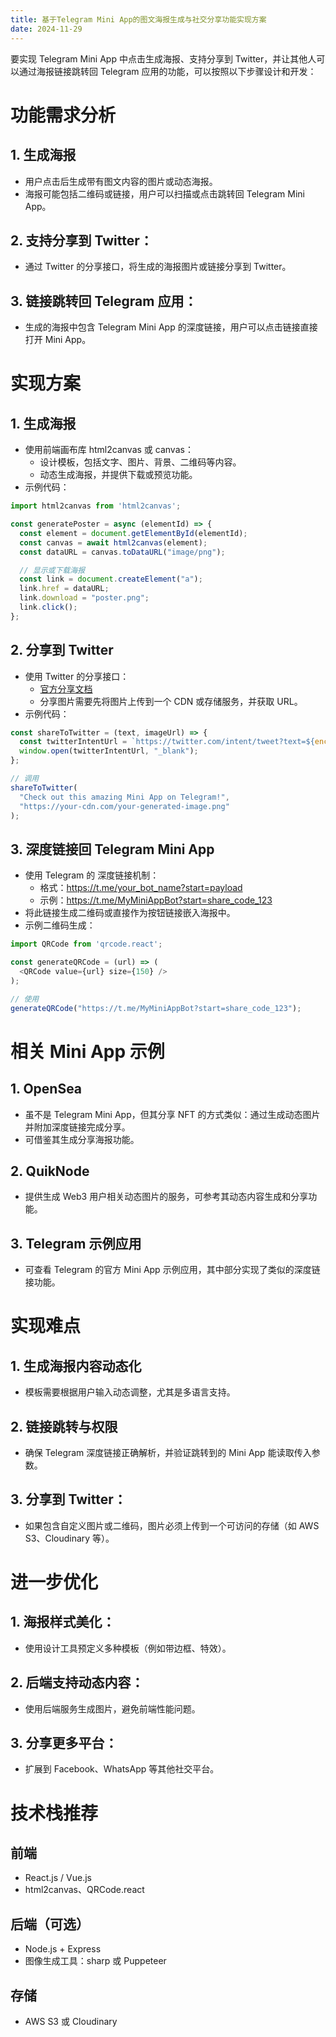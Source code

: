 ```yaml
---
title: 基于Telegram Mini App的图文海报生成与社交分享功能实现方案
date: 2024-11-29
---
```


要实现 Telegram Mini App 中点击生成海报、支持分享到 Twitter，并让其他人可以通过海报链接跳转回 Telegram 应用的功能，可以按照以下步骤设计和开发：

# 功能需求分析

##	1.	生成海报
- 用户点击后生成带有图文内容的图片或动态海报。
-	海报可能包括二维码或链接，用户可以扫描或点击跳转回 Telegram Mini App。

##	2.	支持分享到 Twitter：
-	通过 Twitter 的分享接口，将生成的海报图片或链接分享到 Twitter。

##	3.	链接跳转回 Telegram 应用：
-	生成的海报中包含 Telegram Mini App 的深度链接，用户可以点击链接直接打开 Mini App。

# 实现方案

## 1. 生成海报

-	使用前端画布库 html2canvas 或 canvas：
    -	设计模板，包括文字、图片、背景、二维码等内容。
    -	动态生成海报，并提供下载或预览功能。
-	示例代码：

```js
import html2canvas from 'html2canvas';

const generatePoster = async (elementId) => {
  const element = document.getElementById(elementId);
  const canvas = await html2canvas(element);
  const dataURL = canvas.toDataURL("image/png");

  // 显示或下载海报
  const link = document.createElement("a");
  link.href = dataURL;
  link.download = "poster.png";
  link.click();
};
```



## 2. 分享到 Twitter

-	使用 Twitter 的分享接口：
	-	[官方分享文档](https://developer.x.com/en/docs/x-for-websites/tweet-button/guides/web-intent)
	-	分享图片需要先将图片上传到一个 CDN 或存储服务，并获取 URL。
-	示例代码：

```js
const shareToTwitter = (text, imageUrl) => {
  const twitterIntentUrl = `https://twitter.com/intent/tweet?text=${encodeURIComponent(text)}&url=${encodeURIComponent(imageUrl)}`;
  window.open(twitterIntentUrl, "_blank");
};

// 调用
shareToTwitter(
  "Check out this amazing Mini App on Telegram!",
  "https://your-cdn.com/your-generated-image.png"
);
```

## 3. 深度链接回 Telegram Mini App
-	使用 Telegram 的 深度链接机制：
    - 格式：https://t.me/your_bot_name?start=payload
  	- 示例：https://t.me/MyMiniAppBot?start=share_code_123
-	将此链接生成二维码或直接作为按钮链接嵌入海报中。
-	示例二维码生成：

```js
import QRCode from 'qrcode.react';

const generateQRCode = (url) => (
  <QRCode value={url} size={150} />
);

// 使用
generateQRCode("https://t.me/MyMiniAppBot?start=share_code_123");

```

# 相关 Mini App 示例

## 1. OpenSea

-	虽不是 Telegram Mini App，但其分享 NFT 的方式类似：通过生成动态图片并附加深度链接完成分享。
-	可借鉴其生成分享海报功能。

## 2. QuikNode

-	提供生成 Web3 用户相关动态图片的服务，可参考其动态内容生成和分享功能。

## 3. Telegram 示例应用

-	可查看 Telegram 的官方 Mini App 示例应用，其中部分实现了类似的深度链接功能。


# 实现难点

##	1.	生成海报内容动态化
-	模板需要根据用户输入动态调整，尤其是多语言支持。

## 2.	链接跳转与权限
-	确保 Telegram 深度链接正确解析，并验证跳转到的 Mini App 能读取传入参数。

##	3.	分享到 Twitter：
-	如果包含自定义图片或二维码，图片必须上传到一个可访问的存储（如 AWS S3、Cloudinary 等）。

# 进一步优化

##	1.	海报样式美化：

-	使用设计工具预定义多种模板（例如带边框、特效）。

##	2.	后端支持动态内容：
-	使用后端服务生成图片，避免前端性能问题。

##	3.	分享更多平台：
-	扩展到 Facebook、WhatsApp 等其他社交平台。

# 技术栈推荐

##	前端
-	React.js / Vue.js
-	html2canvas、QRCode.react

##	后端（可选）
-	Node.js + Express
-	图像生成工具：sharp 或 Puppeteer

##	存储
-	AWS S3 或 Cloudinary
